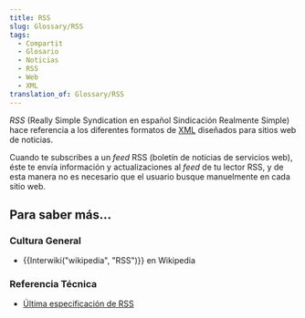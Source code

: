 ```yaml
---
title: RSS
slug: Glossary/RSS
tags:
  - Compartit
  - Glosario
  - Noticias
  - RSS
  - Web
  - XML
translation_of: Glossary/RSS
---
```

_RSS_ (Really Simple Syndication en español Sindicación Realmente Simple) hace referencia a los diferentes formatos de [XML](/es/docs/Glossary/XML) diseñados para sitios web de noticias.

Cuando te subscribes a un _feed_ RSS (boletín de noticias de servicios web), éste te envía información y actualizaciones al _feed_ de tu lector RSS, y de esta manera no es necesario que el usuario busque manuelmente en cada sitio web.

## Para saber más...

### Cultura General

- {{Interwiki("wikipedia", "RSS")}} en Wikipedia

### Referencia Técnica

- [Última especificación de RSS](http://www.rssboard.org/rss-specification)
